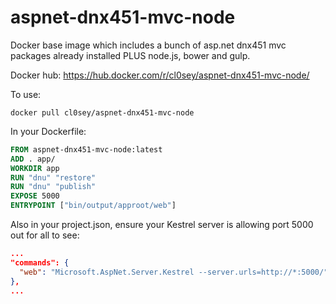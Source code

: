 # aspnet-dnx451-mvc-node
Docker base image which includes a bunch of asp.net dnx451 mvc packages already installed PLUS node.js, bower and gulp.

Docker hub: https://hub.docker.com/r/cl0sey/aspnet-dnx451-mvc-node/

To use:
```
docker pull cl0sey/aspnet-dnx451-mvc-node
```

In your Dockerfile:
```dockerfile
FROM aspnet-dnx451-mvc-node:latest
ADD . app/
WORKDIR app
RUN "dnu" "restore"
RUN "dnu" "publish"
EXPOSE 5000
ENTRYPOINT ["bin/output/approot/web"]
```

Also in your project.json, ensure your Kestrel server is allowing port 5000 out for all to see:
```json
...
"commands": {
  "web": "Microsoft.AspNet.Server.Kestrel --server.urls=http://*:5000/"
},
...
```
